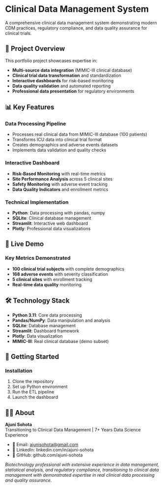 # Clinical Data Management System

A comprehensive clinical data management system demonstrating modern CDM practices, regulatory compliance, and data quality assurance for clinical trials.

## 🎯 Project Overview

This portfolio project showcases expertise in:
- **Multi-source data integration** (MIMIC-III clinical database)
- **Clinical trial data transformation** and standardization
- **Interactive dashboards** for risk-based monitoring
- **Data quality validation** and automated reporting
- **Professional data presentation** for regulatory environments

## 📊 Key Features

### Data Processing Pipeline
- Processes real clinical data from MIMIC-III database (100 patients)
- Transforms ICU data into clinical trial format
- Creates demographics and adverse events datasets
- Implements data validation and quality checks

### Interactive Dashboard
- **Risk-Based Monitoring** with real-time metrics
- **Site Performance Analysis** across 5 clinical sites
- **Safety Monitoring** with adverse event tracking
- **Data Quality Indicators** and enrollment metrics

### Technical Implementation
- **Python**: Data processing with pandas, numpy
- **SQLite**: Clinical database management
- **Streamlit**: Interactive web dashboard
- **Plotly**: Professional data visualizations

## 🚀 Live Demo

### Key Metrics Demonstrated
- **100 clinical trial subjects** with complete demographics
- **168 adverse events** with severity classification
- **5 clinical sites** with enrollment tracking
- **Real-time data quality** monitoring

## 🛠️ Technology Stack

- **Python 3.11**: Core data processing
- **Pandas/NumPy**: Data manipulation and analysis
- **SQLite**: Database management
- **Streamlit**: Dashboard framework
- **Plotly**: Data visualization
- **MIMIC-III**: Real clinical database (demo subset)

## 🚀 Getting Started

### Installation
1. Clone the repository
2. Set up Python environment
3. Run the ETL pipeline
4. Launch the dashboard

## 👨‍💻 About

**Ajuni Sohota**  
Transitioning to Clinical Data Management | 7+ Years Data Science Experience

- 📧 Email: ajunisohota@gmail.com
- 💼 LinkedIn: linkedin.com/in/ajuni-sohota
- 🔗 GitHub: github.com/ajuni-sohota

*Biotechnology professional with extensive experience in data management, statistical analysis, and regulatory compliance, transitioning to clinical data management with demonstrated expertise in real clinical data processing and quality assurance.*
